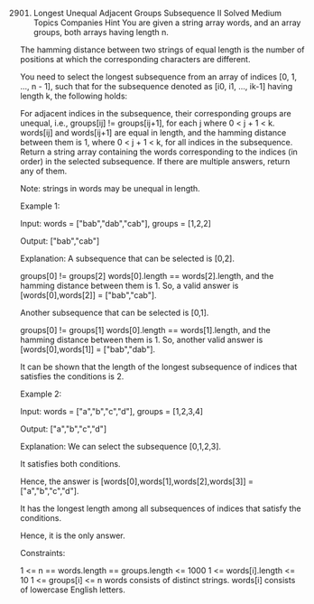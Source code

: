 2901. Longest Unequal Adjacent Groups Subsequence II
Solved
Medium
Topics
Companies
Hint
You are given a string array words, and an array groups, both arrays having length n.

The hamming distance between two strings of equal length is the number of positions at which the corresponding characters are different.

You need to select the longest subsequence from an array of indices [0, 1, ..., n - 1], such that for the subsequence denoted as [i0, i1, ..., ik-1] having length k, the following holds:

For adjacent indices in the subsequence, their corresponding groups are unequal, i.e., groups[ij] != groups[ij+1], for each j where 0 < j + 1 < k.
words[ij] and words[ij+1] are equal in length, and the hamming distance between them is 1, where 0 < j + 1 < k, for all indices in the subsequence.
Return a string array containing the words corresponding to the indices (in order) in the selected subsequence. If there are multiple answers, return any of them.

Note: strings in words may be unequal in length.

 

Example 1:

Input: words = ["bab","dab","cab"], groups = [1,2,2]

Output: ["bab","cab"]

Explanation: A subsequence that can be selected is [0,2].

groups[0] != groups[2]
words[0].length == words[2].length, and the hamming distance between them is 1.
So, a valid answer is [words[0],words[2]] = ["bab","cab"].

Another subsequence that can be selected is [0,1].

groups[0] != groups[1]
words[0].length == words[1].length, and the hamming distance between them is 1.
So, another valid answer is [words[0],words[1]] = ["bab","dab"].

It can be shown that the length of the longest subsequence of indices that satisfies the conditions is 2.

Example 2:

Input: words = ["a","b","c","d"], groups = [1,2,3,4]

Output: ["a","b","c","d"]

Explanation: We can select the subsequence [0,1,2,3].

It satisfies both conditions.

Hence, the answer is [words[0],words[1],words[2],words[3]] = ["a","b","c","d"].

It has the longest length among all subsequences of indices that satisfy the conditions.

Hence, it is the only answer.

 

Constraints:

1 <= n == words.length == groups.length <= 1000
1 <= words[i].length <= 10
1 <= groups[i] <= n
words consists of distinct strings.
words[i] consists of lowercase English letters.
